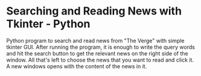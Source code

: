 # Searching and Reading News with Tkinter - Python
Python program to search and read news from "The Verge" with simple tkinter GUI.
After running the program, it is enough to write the query words and hit the search button 
to get the relevant news on the right side of the window. All that's left to choose the news
that you want to read and click it. A new windows opens with the content of the news in it.
